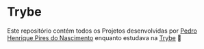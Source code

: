 # Trybe
Este repositório contém todos os Projetos desenvolvidas por [Pedro Henrique Pires do Nascimento](https://www.linkedin.com/in/pedro-henrique-pires-8342b2161/) enquanto estudava na [Trybe](https://www.betrybe.com/) :rocket:

